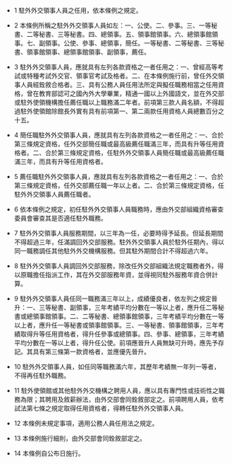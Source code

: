 * 1 駐外外交領事人員之任用，依本條例之規定。

* 2 本條例所稱之駐外外交領事人員如左：一、公使。二、參事。三、一等秘書、二等秘書、三等秘書。四、總領事。五、領事館領事。六、總領事館領事。七、副領事。公使、參事、總領事，簡任。一等秘書、二等秘書、三等秘書、領事館領事、總領事館領事、副領事，薦任。

* 3 駐外外交領事人員，應就具有左列各款資格之一者任用之：一、曾經高等考試或特種考試外交官、領事官考試及格者。二、在本條例施行前，曾任外交領事人員經銓敘合格者。三、具有公務人員任用法所定與擬任職務相當之任用資格，曾在教育部認可之國內外大學畢業，精通一國以上外國語文，並在外交部或駐外使領機構擔任薦任職以上職務滿二年者。前項第三款人員名額，不得超過駐外使領館除館長外實有具有前項第一、第二兩款任用資格人員總數百分之十五。

* 4 簡任職駐外外交領事人員，應就具有左列各款資格之一者任用之：一、合於第三條規定資格，任外交部簡任職或最高級薦任職滿三年，而具有升等任用資格者。二、合於第三條規定資格，任駐外外交領事人員簡任職或最高級薦任職滿三年，而具有升等任用資格者。

* 5 薦任職駐外外交領事人員，應就具有左列各款資格之一者任用之：一、合於第三條規定資格，任外交部薦任職一年以上者。二、合於第三條規定資格，任駐外外交領事人員薦任職者。

* 6 依本條例之規定，初任駐外外交領事人員職務時，應由外交部組織資格審查委員會審查其是否適任駐外職務。

* 7 駐外外交領事人員服務期間，以三年為一任，必要時得予延長。但延長期間不得超過三年，任滿調回外交部服務。駐外外交領事人員於駐外任期內，得以同一職務調任其他駐外外交機構服務。但其駐外期間合計不得超過六年。

* 8 駐外外交領事人員調回外交部服務，除改任外交部組織法規定職務者外，得以原職擔任指派工作，其在外交部服務年資，並得視同駐外服務年資合併計算。

* 9 駐外外交領事人員任同一職務滿三年以上，成績優良者，依左列之規定晉升：一、三等秘書、副領事，三年考績平均分數在一等以上者，應升任二等秘書或總領事館領事。二、二等秘書、總領事館領事，三年考績平均分數在一等以上者，應升任一等秘書或領事館領事。三、一等秘書、領事館領事，三年考績取得升等任用資格者，得升任參事或總領事。四、參事、總領事，三年考績平均分數在一等以上者，得升任公使。前項應晉升人員無缺可升時，應先予存記。其具有第三條第一款資格者，並應優先晉升。

* 10 駐外外交領事人員，如任同等職務滿六年，其歷年考績無一年列一等者，不得再任駐外職務。

* 11 駐外使領館或其他駐外外交機構之聘用人員，應以具有專門性或技術性之職務為限；其聘用及敘薪辦法，由外交部會同銓敘部定之。前項聘用人員，依考試法第七條之規定取得任用資格者，得轉任駐外外交領事人員。

* 12 本條例未規定事項，適用公務人員任用法之規定。

* 13 本條例施行細則，由外交部會同銓敘部定之。

* 14 本條例自公布日施行。


